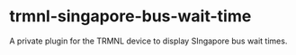 # trmnl-singapore-bus-wait-time
A private plugin for the TRMNL device to display SIngapore bus wait times.

